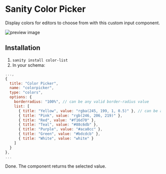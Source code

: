 # Sanity Color Picker

Display colors for editors to choose from with this custom input component.

![preview image](https://github.com/KimPaow/sanity-color-picker/raw/master/src/images/preview.png)

## Installation

1. `sanity install color-list`
2. In your schema:

```js
...,
{
  title: "Color Picker",
  name: "colorpicker",
  type: "colors",
  options: {
    borderradius: "100%", // can be any valid border-radius value
    list: [
      { title: "Yellow", value: "rgba(245, 199, 1, 0.5)" }, // can be any valid color value
      { title: "Pink", value: "rgb(246, 206, 219)" },
      { title: "Red", value: "#f16d70" },
      { title: "Teal", value: "#88c6db" },
      { title: "Purple", value: "#aca0cc" },
      { title: "Green", value: "#bdcdcb" },
      { title: "White", value: "white" }
    ]
  }
},
...
```

Done. The component returns the selected value.
